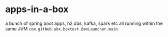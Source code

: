 # apps-in-a-box
a bunch of spring boot apps, h2 dbs, kafka, spark etc all running within the same JVM
`
com.github.abx.boxtest.BoxLauncher.main
`
